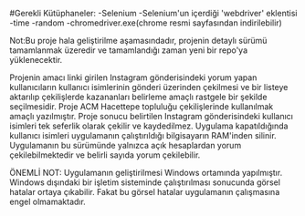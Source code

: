 #Gerekli Kütüphaneler: 
-Selenium
-Selenium'un içerdiği 'webdriver' eklentisi
-time
-random
-chromedriver.exe(chrome resmi sayfasından indirilebilir)

Not:Bu proje hala geliştirilme aşamasındadır, projenin detaylı sürümü tamamlanmak üzeredir ve tamamlandığı zaman yeni bir repo'ya yüklenecektir.

Projenin amacı linki girilen Instagram gönderisindeki yorum yapan kullanıcıların kullanıcı isimlerinin gönderi üzerinden çekilmesi ve bir listeye aktarılıp çekilişlerde kazananları belirleme amaçlı rastgele bir şekilde seçilmesidir.
Proje ACM Hacettepe topluluğu çekilişlerinde kullanılmak amaçlı yazılmıştır.
Proje sonucu belirtilen Instagram gönderisindeki kullanıcı isimleri tek seferlik olarak çekilir ve kaydedilmez.
Uygulama kapatıldığında kullanıcı isimleri uygulamanın çalıştırıldığı bilgisayarın RAM'inden silinir.
Uygulamanın bu sürümünde yalnızca açık hesaplardan yorum çekilebilmektedir ve belirli sayıda yorum çekilebilir.

ÖNEMLİ NOT: Uygulamanın geliştirilmesi Windows ortamında yapılmıştır. Windows dışındaki bir işletim sisteminde çalıştırılması sonucunda görsel hatalar ortaya çıkabilir.
Fakat bu görsel hatalar uygulamanın çalışmasına engel olmamaktadır.
